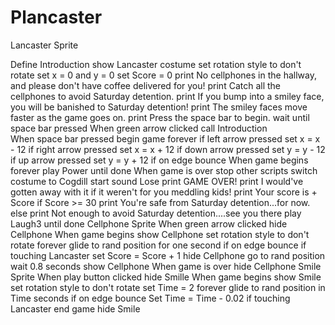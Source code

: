 # Plancaster 
<break>
Lancaster Sprite

Define Introduction <break>
  show Lancaster costume <break>
  set rotation style to don't rotate <break>
  set x = 0 and y = 0 <break>
  set Score = 0 <break>
  print No cellphones in the hallway, and please don't have coffee delivered for you! <break>
  print Catch all the cellphones to avoid Saturday detention. <break>
  print If you bump into a smiley face, you will be banished to Saturday detention! <break>
  print The smiley faces move faster as the game goes on. <break>
  print Press the space bar to begin. <break>
  wait until space bar pressed <break>
  <break>
When green arrow clicked <break>
  call Introduction <break>
<break>  
When space bar pressed <break>
  begin game <break>
  forever <break>
    if left arrow pressed <break>
      set x = x - 12 <break>
    if right arrow pressed <break>
      set x = x + 12 <break>
    if down arrow pressed <break>
      set y = y - 12 <break>
    if up arrow pressed <break>
      set y = y + 12 <break>
    if on edge <break>
      bounce <break>
      <break>
When game begins <break>
  forever <break>
    play Power until done <break>
    <break>
When game is over <break>
  stop other scripts <break>
  switch costume to Cogdill <break>
  start sound Lose <break>
  print GAME OVER! <break>
  print I would've gotten away with it if it weren't for you meddling kids! <break>
  print Your score is + Score <break>
  if Score >= 30 <break>
    print You're safe from Saturday detention...for now. <break>
  else <break>
    print Not enough to avoid Saturday detention....see you there <break>
    play Laugh3 until done <break>
    <break>
Cellphone Sprite <break>
<break>
  When green arrow clicked <break>
    hide Cellphone <break>
  <break>
  When game begins <break>
    show Cellphone <break>
    set rotation style to don't rotate <break>
    forever <break>
      glide to rand position for one second <break>
      if on edge <break>
        bounce <break>
      if touching Lancaster <break>
        set Score = Score + 1 <break>
        hide Cellphone <break>
        go to rand position <break>
        wait 0.8 seconds <break>
        show Cellphone <break>
         <break>
  When game is over <break>
    hide Cellphone <break>
    <break>
Smile Sprite <break>
<break>
  When play button clicked <break>
    hide Smille <break>
    <break>
  When game begins <break>
    show Smile <break>
    set rotation style to don't rotate <break>
    set Time = 2 <break>
    forever <break>
      glide to rand position in Time seconds <break>
      if on edge <break>
        bounce <break>
      Set Time = Time - 0.02 <break>
      if touching Lancaster <break>
        end game <break>
        hide Smile <break>
   
 
